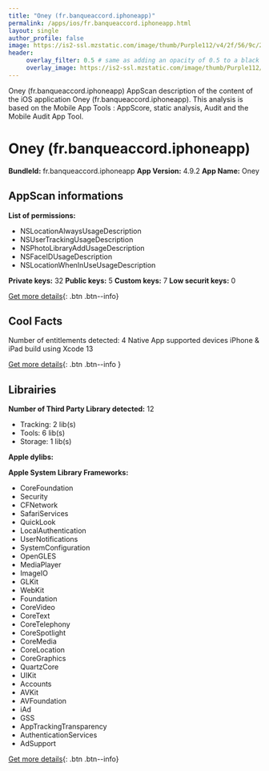 ```yaml
---
title: "Oney (fr.banqueaccord.iphoneapp)"
permalink: /apps/ios/fr.banqueaccord.iphoneapp.html
layout: single
author_profile: false
image: https://is2-ssl.mzstatic.com/image/thumb/Purple112/v4/2f/56/9c/2f569c92-13ab-5ef5-7502-d1b21938c01f/AppIcons-0-0-1x_U007emarketing-0-0-0-7-0-0-sRGB-0-0-0-GLES2_U002c0-512MB-85-220-0-0.png/512x512bb.jpg
header: 
     overlay_filter: 0.5 # same as adding an opacity of 0.5 to a black background
     overlay_image: https://is2-ssl.mzstatic.com/image/thumb/Purple112/v4/2f/56/9c/2f569c92-13ab-5ef5-7502-d1b21938c01f/AppIcons-0-0-1x_U007emarketing-0-0-0-7-0-0-sRGB-0-0-0-GLES2_U002c0-512MB-85-220-0-0.png/512x512bb.jpg
---
```

Oney (fr.banqueaccord.iphoneapp) AppScan description of the content of the iOS application Oney (fr.banqueaccord.iphoneapp). This analysis is based on the Mobile App Tools : AppScore, static analysis, Audit and the Mobile Audit App Tool.

# Oney (fr.banqueaccord.iphoneapp)

**BundleId:** fr.banqueaccord.iphoneapp
**App Version:** 4.9.2
**App Name:** Oney


## AppScan informations 

**List of permissions:** 
- NSLocationAlwaysUsageDescription
- NSUserTrackingUsageDescription
- NSPhotoLibraryAddUsageDescription
- NSFaceIDUsageDescription
- NSLocationWhenInUseUsageDescription
  
  
**Private keys:** 32
**Public keys:** 5
**Custom keys:** 7
**Low securit keys:** 0
  
[Get more details](/pricing.html){: .btn .btn--info}

## Cool Facts

Number of entitlements detected: 4
Native App
supported devices iPhone & iPad
build using Xcode 13
  
[Get more details](/pricing.html){: .btn .btn--info }

## Librairies 
**Number of Third Party Library detected:** 12
- Tracking: 2 lib(s)
- Tools: 6 lib(s)
- Storage: 1 lib(s)


**Apple dylibs:**


**Apple System Library Frameworks:**
- CoreFoundation
- Security
- CFNetwork
- SafariServices
- QuickLook
- LocalAuthentication
- UserNotifications
- SystemConfiguration
- OpenGLES
- MediaPlayer
- ImageIO
- GLKit
- WebKit
- Foundation
- CoreVideo
- CoreText
- CoreTelephony
- CoreSpotlight
- CoreMedia
- CoreLocation
- CoreGraphics
- QuartzCore
- UIKit
- Accounts
- AVKit
- AVFoundation
- iAd
- GSS
- AppTrackingTransparency
- AuthenticationServices
- AdSupport


  
[Get more details](/pricing.html){: .btn .btn--info}

